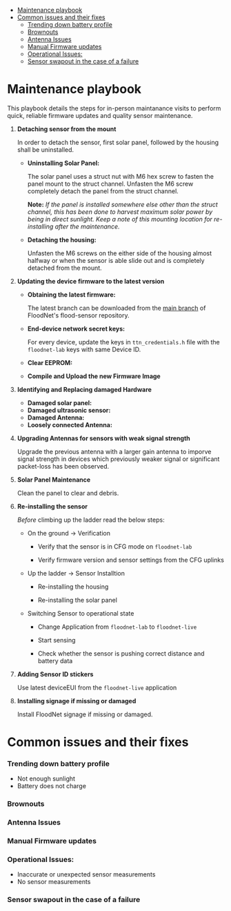 
- [Maintenance playbook](#maintenance-playbook)
- [Common issues and their fixes](#common-issues-and-their-fixes)
	- [Trending down battery profile](#trending-down-battery-profile)
	- [Brownouts](#brownouts)
	- [Antenna Issues](#antenna-issues)
	- [Manual Firmware updates](#manual-firmware-updates)
	- [Operational Issues:](#operational-issues)
	- [Sensor swapout in the case of a failure](#sensor-swapout-in-the-case-of-a-failure)

# Maintenance playbook

This playbook details the steps for in-person maintanance visits to perform quick, reliable firmware updates and quality sensor maintenance.



1. **Detaching sensor from the mount**

	In order to detach the sensor, first solar panel, followed by the housing shall be uninstalled. 

    - **Uninstalling Solar Panel:**

		The solar panel uses a struct nut with M6 hex screw to fasten the panel mount to the struct channel. Unfasten the M6 screw completely detach the panel from the struct channel.

		**Note:** _If the panel is installed somewhere else other than the struct channel, this has been done to harvest maximum solar power by being in direct sunlight. Keep a note of this mounting location for re-installing after the maintenance._ 

	- **Detaching the housing:**

		Unfasten the M6 screws on the either side of the housing almost halfway or when the sensor is able slide out and is completely detached from the mount.


2. **Updating the device firmware to the latest version**

	- **Obtaining the latest firmware:**

		The latest branch can be downloaded from the [main branch](https://github.com/floodnet-nyc/flood-sensor) of FloodNet's flood-sensor repository. 

    - **End-device network secret keys:**
  
		For every device, update the keys in `ttn_credentials.h` file with the `floodnet-lab` keys with same Device ID.

    - **Clear EEPROM:**

    - **Compile and Upload the new Firmware Image**


3. **Identifying and Replacing damaged Hardware**

   - **Damaged solar panel:**
   - **Damaged ultrasonic sensor:**
   - **Damaged Antenna:**
   - **Loosely connected Antenna:**



4. **Upgrading Antennas for sensors with weak signal strength**

	Upgrade the previous antenna with a larger gain antenna to imporve signal strength in devices which previously weaker signal or significant packet-loss has been observed.



5. **Solar Panel Maintenance** 

	Clean the panel to clear and debris.



6. **Re-installing the sensor**

	_Before_ climbing up the ladder read the below steps:

	- On the ground -> Verification

    	- Verify that the sensor is in CFG mode on `floodnet-lab`

        - Verify firmware version and sensor settings from the CFG uplinks

    - Up the ladder -> Sensor Installtion
        - Re-installing the housing

        - Re-installing the solar panel

    - Switching Sensor to operational state

        - Change Application from `floodnet-lab` to `floodnet-live`

        - Start sensing

        - Check whether the sensor is pushing correct distance and battery data


7. **Adding Sensor ID stickers**

	Use latest deviceEUI from the `floodnet-live` application



8. **Installing signage if missing or damaged**

	Install FloodNet signage if missing or damaged.




# Common issues and their fixes

### Trending down battery profile
  - Not enough sunlight 
  - Battery does not charge
### Brownouts

### Antenna Issues

### Manual Firmware updates

### Operational Issues:
  - Inaccurate or unexpected sensor measurements
  - No sensor measurements
### Sensor swapout in the case of a failure


